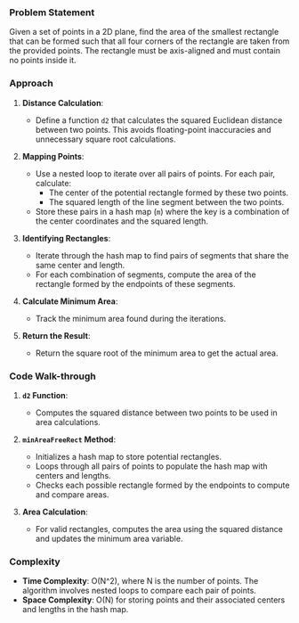 ### Problem Statement
Given a set of points in a 2D plane, find the area of the smallest rectangle that can be formed such that all four corners of the rectangle are taken from the provided points. The rectangle must be axis-aligned and must contain no points inside it.

### Approach
1. **Distance Calculation**:
   - Define a function `d2` that calculates the squared Euclidean distance between two points. This avoids floating-point inaccuracies and unnecessary square root calculations.

2. **Mapping Points**:
   - Use a nested loop to iterate over all pairs of points. For each pair, calculate:
     - The center of the potential rectangle formed by these two points.
     - The squared length of the line segment between the two points.
   - Store these pairs in a hash map (`m`) where the key is a combination of the center coordinates and the squared length.

3. **Identifying Rectangles**:
   - Iterate through the hash map to find pairs of segments that share the same center and length.
   - For each combination of segments, compute the area of the rectangle formed by the endpoints of these segments.

4. **Calculate Minimum Area**:
   - Track the minimum area found during the iterations.

5. **Return the Result**:
   - Return the square root of the minimum area to get the actual area.

### Code Walk-through
1. **`d2` Function**:
   - Computes the squared distance between two points to be used in area calculations.

2. **`minAreaFreeRect` Method**:
   - Initializes a hash map to store potential rectangles.
   - Loops through all pairs of points to populate the hash map with centers and lengths.
   - Checks each possible rectangle formed by the endpoints to compute and compare areas.

3. **Area Calculation**:
   - For valid rectangles, computes the area using the squared distance and updates the minimum area variable.

### Complexity
- **Time Complexity**: O(N^2), where N is the number of points. The algorithm involves nested loops to compare each pair of points.
- **Space Complexity**: O(N) for storing points and their associated centers and lengths in the hash map.
